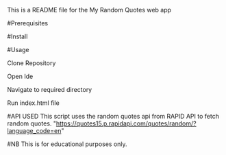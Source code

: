 This is a README file for the My Random Quotes web app


#Prerequisites

#Install


#Usage


Clone Repository 


Open Ide


Navigate to required directory


Run index.html file





#API USED
This script uses the random quotes api from RAPID API to fetch random quotes.  "https://quotes15.p.rapidapi.com/quotes/random/?language_code=en"


#NB
This is for educational purposes only.


